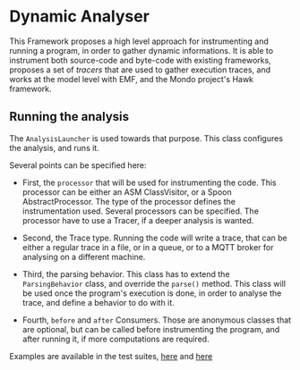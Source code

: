 # Dynamic Analyser

This Framework proposes a high level approach for instrumenting and running a program, in order to gather dynamic informations.
It is able to instrument both source-code and byte-code with existing frameworks, proposes a set of *tracers* that are used to gather execution traces, and works at the model level with EMF, and the Mondo project's Hawk framework.

## Running the analysis

The `AnalysisLauncher` is used towards that purpose. This class configures the analysis, and runs it.

Several points can be specified here:

- First, the `processor` that will be used for instrumenting the code. This processor can be either an ASM ClassVisitor, or a Spoon AbstractProcessor. The type of the processor defines the instrumentation used. Several processors can be specified. The processor have to use a Tracer, if a deeper analysis is wanted.

- Second, the Trace type. Running the code will write a trace, that can be either a regular trace in a file, or in a queue, or to a MQTT broker for analysing on a different machine.

- Third, the parsing behavior. This class has to extend the `ParsingBehavior` class, and override the `parse()` method. This class will be used once the program's execution is done, in order to analyse the trace, and define a behavior to do with it.

- Fourth, `before` and `after` Consumers. Those are anonymous classes that are optional, but can be called before instrumenting the program, and after running it, if more computations are required.

Examples are available in the test suites, [here](https://github.com/atlanmod/DynamicAnalyser/blob/7d9e6aba19fc9782c5dd5e3ac25a2e92b18c3de1/management/src/test/java/com/tblf/business/AnalysisLauncherTest.java#L192) and [here](https://github.com/atlanmod/DynamicAnalyser/blob/7d9e6aba19fc9782c5dd5e3ac25a2e92b18c3de1/management/src/test/java/com/tblf/business/AnalysisLauncherTest.java#L237)
